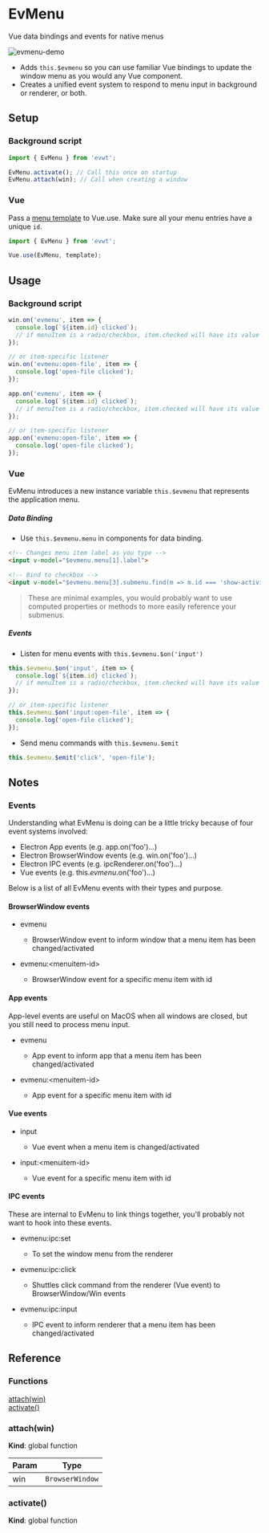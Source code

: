 # EvMenu

Vue data bindings and events for native menus

![evmenu-demo](https://user-images.githubusercontent.com/611996/89112631-2654df00-d42b-11ea-8f7a-eec2c9ab4e83.gif)

- Adds `this.$evmenu` so you can use familiar Vue bindings to update the window menu as you would any Vue component.
- Creates a unified event system to respond to menu input in background or renderer, or both.

## Setup

### Background script

```js
import { EvMenu } from 'evwt';

EvMenu.activate(); // Call this once on startup
EvMenu.attach(win); // Call when creating a window
```

### Vue

Pass a [menu template](https://www.electronjs.org/docs/api/menu#main-process) to Vue.use. Make sure all your menu entries have a unique `id`.

```js
import { EvMenu } from 'evwt';

Vue.use(EvMenu, template);
```

## Usage

### Background script

```js
win.on('evmenu', item => {
  console.log(`${item.id} clicked`);
  // if menuItem is a radio/checkbox, item.checked will have its value
});

// or item-specific listener
win.on('evmenu:open-file', item => {
  console.log('open-file clicked');
});
```

```js
app.on('evmenu', item => {
  console.log(`${item.id} clicked`);
  // if menuItem is a radio/checkbox, item.checked will have its value
});

// or item-specific listener
app.on('evmenu:open-file', item => {
  console.log('open-file clicked');
});
```

### Vue

EvMenu introduces a new instance variable `this.$evmenu` that represents the application menu.

##### Data Binding

* Use `this.$evmenu.menu` in components for data binding.

```html
<!-- Changes menu item label as you type -->
<input v-model="$evmenu.menu[1].label">

<!-- Bind to checkbox -->
<input v-model="$evmenu.menu[3].submenu.find(m => m.id === 'show-activity-bar').checked" type="checkbox">
```

> These are minimal examples, you would probably want to use computed properties or methods to more easily reference your submenus.

##### Events

* Listen for menu events with `this.$evmenu.$on('input')`

```js
this.$evmenu.$on('input', item => {
  console.log(`${item.id} clicked`);
  // if menuItem is a radio/checkbox, item.checked will have its value
});

// or item-specific listener
this.$evmenu.$on('input:open-file', item => {
  console.log('open-file clicked');
});
```

* Send menu commands with `this.$evmenu.$emit`

```js
this.$evmenu.$emit('click', 'open-file');
```

## Notes

### Events

Understanding what EvMenu is doing can be a little tricky because of four event systems involved:
- Electron App events (e.g. app.on('foo')...)
- Electron BrowserWindow events (e.g. win.on('foo')...)
- Electron IPC events (e.g. ipcRenderer.on('foo')...)
- Vue events (e.g. this.$evmenu.$on('foo')...)

Below is a list of all EvMenu events with their types and purpose.

#### BrowserWindow events

* evmenu
  - BrowserWindow event to inform window that a menu item has been changed/activated

* evmenu:\<menuitem-id\>
  - BrowserWindow event for a specific menu item with id

#### App events

App-level events are useful on MacOS when all windows are closed, but you still need to process menu input.

* evmenu
  - App event to inform app that a menu item has been changed/activated

* evmenu:\<menuitem-id\>
  - App event for a specific menu item with id

#### Vue events

* input
  - Vue event when a menu item is changed/activated

* input:\<menuitem-id\>
  - Vue event for a specific menu item with id

#### IPC events

These are internal to EvMenu to link things together, you'll probably not want to hook into these events.

* evmenu:ipc:set
  - To set the window menu from the renderer

* evmenu:ipc:click
  - Shuttles click command from the renderer (Vue event) to BrowserWindow/Win events

* evmenu:ipc:input
  - IPC event to inform renderer that a menu item has been changed/activated

## Reference

### Functions

<dl>
<dt><a href="#attach">attach(win)</a></dt>
<dd></dd>
<dt><a href="#activate">activate()</a></dt>
<dd></dd>
</dl>

<a name="attach"></a>

### attach(win)
**Kind**: global function  

| Param | Type |
| --- | --- |
| win | <code>BrowserWindow</code> | 

<a name="activate"></a>

### activate()
**Kind**: global function  
